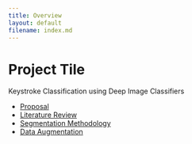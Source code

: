 ```yaml
---
title: Overview
layout: default
filename: index.md
--- 
```


# Project Tile
Keystroke Classification using Deep Image Classifiers

- [Proposal](proposal.md)
- [Literature Review](literature_review.md)
- [Segmentation Methodology](segmentation.md)
- [Data Augmentation](data_augmentation.md)
